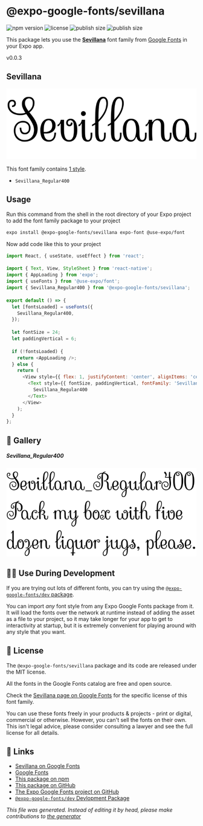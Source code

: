 # @expo-google-fonts/sevillana

![npm version](https://flat.badgen.net/npm/v/@expo-google-fonts/sevillana)
![license](https://flat.badgen.net/github/license/expo/google-fonts)
![publish size](https://flat.badgen.net/packagephobia/install/@expo-google-fonts/sevillana)
![publish size](https://flat.badgen.net/packagephobia/publish/@expo-google-fonts/sevillana)

This package lets you use the [**Sevillana**](https://fonts.google.com/specimen/Sevillana) font family from [Google Fonts](https://fonts.google.com/) in your Expo app.

v0.0.3

## Sevillana

![Sevillana](./font-family.png)

This font family contains [1 style](#gallery).

- `Sevillana_Regular400`

## Usage

Run this command from the shell in the root directory of your Expo project to add the font family package to your project
```sh
expo install @expo-google-fonts/sevillana expo-font @use-expo/font
```

Now add code like this to your project
```js
import React, { useState, useEffect } from 'react';

import { Text, View, StyleSheet } from 'react-native';
import { AppLoading } from 'expo';
import { useFonts } from '@use-expo/font';
import { Sevillana_Regular400 } from '@expo-google-fonts/sevillana';

export default () => {
  let [fontsLoaded] = useFonts({
    Sevillana_Regular400,
  });

  let fontSize = 24;
  let paddingVertical = 6;

  if (!fontsLoaded) {
    return <AppLoading />;
  } else {
    return (
      <View style={{ flex: 1, justifyContent: 'center', alignItems: 'center' }}>
        <Text style={{ fontSize, paddingVertical, fontFamily: 'Sevillana_Regular400' }}>
          Sevillana_Regular400
        </Text>
      </View>
    );
  }
};

```

## 🔡 Gallery

##### Sevillana_Regular400
![Sevillana_Regular400](./1932da733380cee1525fb66845203d6b91ab799d20f9836d43b021d247101c76.ttf.png)


## 👩‍💻 Use During Development

If you are trying out lots of different fonts, you can try using the [`@expo-google-fonts/dev` package](https://github.com/expo/google-fonts/tree/master/font-packages/dev#readme).

You can import *any* font style from any Expo Google Fonts package from it. It will load the fonts
over the network at runtime instead of adding the asset as a file to your project, so it may take longer
for your app to get to interactivity at startup, but it is extremely convenient
for playing around with any style that you want.

## 📖 License

The `@expo-google-fonts/sevillana` package and its code are released under the MIT license.

All the fonts in the Google Fonts catalog are free and open source.

Check the [Sevillana page on Google Fonts](https://fonts.google.com/specimen/Sevillana) for the specific license of this font family.

You can use these fonts freely in your products & projects - print or digital, commercial or otherwise. However, you can't sell the fonts on their own. This isn't legal advice, please consider consulting a lawyer and see the full license for all details.

## 🔗 Links

- [Sevillana on Google Fonts](https://fonts.google.com/specimen/Sevillana)
- [Google Fonts](https://fonts.google.com/)
- [This package on npm](https://www.npmjs.com/package/@expo-google-fonts/sevillana)
- [This package on GitHub](https://github.com/expo/google-fonts/tree/master/font-packages/sevillana)
- [The Expo Google Fonts project on GitHub](https://github.com/expo/google-fonts)
- [`@expo-google-fonts/dev` Devlopment Package](https://github.com/expo/google-fonts/tree/master/font-packages/dev)


*This file was generated. Instead of editing it by head, please make contributions to [the generator](https://github.com/expo/google-fonts/tree/master/packages/generator)*
